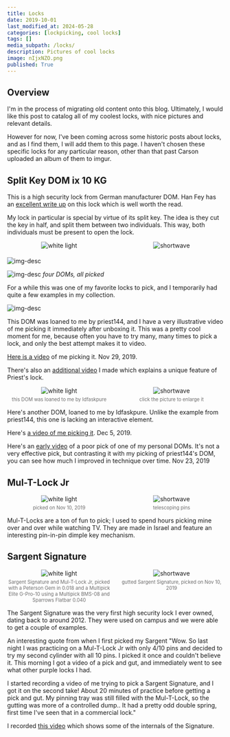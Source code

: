 ```yaml
---
title: Locks
date: 2019-10-01
last_modified_at: 2024-05-28
categories: [lockpicking, cool locks]
tags: []
media_subpath: /locks/
description: Pictures of cool locks
image: nIjxNZO.png
published: True
---
```


<style>
    .grid-2x2 {
        display: grid;
        grid-template-columns: 1fr 1fr;
        grid-template-rows: auto auto;
        column-gap: 20px; /* Keep horizontal gap */
        justify-items: center;
    }
    .grid-3x2 {
        display: grid;
        grid-template-columns: 1fr 1fr 1fr;
        grid-template-rows: auto auto;
        column-gap: 20px; /* Keep horizontal gap */
        justify-items: center;
    }
    .grid-container {
        justify-items: center;
    }
    .grid-container > div {
        display: flex;
        flex-direction: column;
        align-items: center;
        height: 100%; /* Ensure the div takes full height of the grid cell */
    }
    .grid-container .image-div {    
        justify-content: flex-end; 
    }
    .grid-container img {
        width: auto;
        max-width: 100%;
        height: auto;
        object-fit: cover;
        display: block;
        margin-bottom: 5px; /* Small margin to separate the image and caption */}
    .grid-container .caption {display: block;
        text-align: center;
        font-style: normal;
        font-size: 80%;
        padding: 0;
        color: #6d6c6c;
    }
</style>

## Overview

I'm in the process of migrating old content onto this blog. Ultimately, I would like this post to catalog all of my coolest locks, with nice pictures and relevant details. 

However for now, I've been coming across some historic posts about locks, and as I find them, I will add them to this page. I haven't chosen these specific  locks for any particular reason, other than that past Carson uploaded an album of them to imgur.

## Split Key DOM ix 10 KG
This is a high security lock from German manufacturer DOM. Han Fey has an [excellent write up](https://toool.nl/images/c/c0/Dom-ix.pdf) on this lock which is well worth the read.

My lock in particular is special by virtue of its split key. The idea is they cut the key in half, and split them between two individuals. This way, both individuals must be present to open the lock.

<div class="grid-container grid-2x2">
    <div class="image-div">
        <img src="2DyYPky.jpg" alt="white light">
    </div>
    <div class="image-div">
        <img src="o9Oh8u5.jpg" alt="shortwave">
    </div>
</div>

![img-desc](OkrRWv9.jpg)

![img-desc](xCZc4p1.jpeg)
_four DOMs, all picked_

For a while this was one of my favorite locks to pick, and I temporarily had quite a few examples in my collection.

![img-desc](DSEGjyw.jpeg)

This DOM was loaned to me by priest144, and I have a very illustrative video of me picking it immediately after unboxing it. This was a pretty cool moment for me, because often you have to try many, many times to pick a lock, and only the best attempt makes it to video.

[Here is a video](https://youtu.be/JptEnksk420) of me picking it. Nov 29, 2019.

There's also an [additional video](https://www.youtube.com/watch?v=clsV2L8r7h0) I made which explains a unique feature of Priest's lock.

<div class="grid-container grid-2x2">
    <div class="image-div">
        <img src="UiCYhLb.jpeg" alt="white light">
    </div>
    <div class="image-div">
        <img src="w85yCzn.jpeg" alt="shortwave">
    </div>
    <div class="caption">this DOM was loaned to me by Idfaskpure
    </div>
    <div class="caption">click the picture to enlarge it</div>
</div>

Here's another DOM, loaned to me by Idfaskpure. Unlike the example from priest144, this one is lacking an interactive element.

Here's [a video of me picking it](https://www.youtube.com/watch?v=GNbWeUh0tVE). Dec 5, 2019.

Here's an [early video](https://www.youtube.com/watch?v=0alvy8p96ww) of a poor pick of one of my personal DOMs. It's not a very effective pick, but contrasting it with my picking of priest144's DOM, you can see how much I improved in technique over time. Nov 23, 2019

## Mul-T-Lock Jr

<div class="grid-container grid-2x2">
    <div class="image-div">
        <img src="BTDZeYa.jpeg" alt="white light">
    </div>
    <div class="image-div" class="image-div">
        <img src="lFGAZw6.jpeg" alt="shortwave">
    </div>
    <div class="caption">picked on Nov 10, 2019</div>
    <div class="caption">telescoping pins</div>
</div>

Mul-T-Locks are a ton of fun to pick; I used to spend hours picking mine over and over while watching TV. They are made in Israel and feature an interesting pin-in-pin dimple key mechanism.

## Sargent Signature


<div class="grid-container grid-2x2">
    <div class="image-div">
        <img src="vT22lzo.jpeg" alt="white light">
    </div>
    <div class="image-div">
        <img src="pYAIkEC.jpeg" alt="shortwave">
    </div>
    <div class="caption">Sargent Signature and Mul-T-Lock Jr, picked with a Peterson Gem in 0.018 and a Multipick Elite G-Pro-10 using a Multipick BMS-08 and Sparrows Flatbar 0.040</div>
    <div class="caption">gutted Sargent Signature, picked on Nov 10, 2019</div>
</div>

The Sargent Signature was the very first high security lock I ever owned, dating back to around 2012. They were used on campus and we were able to get a couple of examples. 

An interesting quote from when I first picked my Sargent "Wow. So last night I was practicing on a Mul-T-Lock Jr with only 4/10 pins and decided to try my second cylinder with all 10 pins. I picked it once and couldn't believe it. This morning I got a video of a pick and gut, and immediately went to see what other purple locks I had.

I started recording a video of me trying to pick a Sargent Signature, and I got it on the second take! About 20 minutes of practice before getting a pick and gut. My pinning tray was still filled with the Mul-T-Lock, so the gutting was more of a controlled dump.. It had a pretty odd double spring, first time I've seen that in a commercial lock."

I recorded [this video](https://www.youtube.com/watch?v=5WriM-RrWU4) which shows some of the internals of the Signature.
